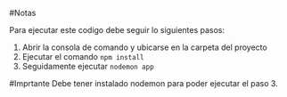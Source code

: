 #Notas

Para ejecutar este codigo debe seguir lo siguientes pasos:

1. Abrir la consola de comando y ubicarse en la carpeta del proyecto
2. Ejecutar el comando <code>npm install</code> 
3. Seguidamente ejecutar <code>nodemon app</code>

#Imprtante
Debe tener instalado nodemon para poder ejecutar el paso 3.
